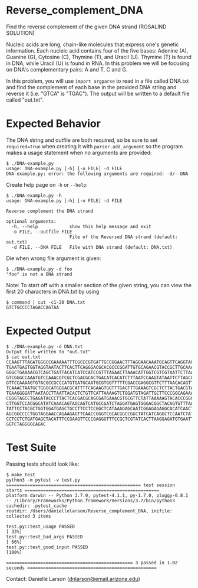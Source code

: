 # Reverse_complement_DNA
Find the reverse complement of the given DNA strand (ROSALIND SOLUTION)

Nucleic acids are long, chain-like molecules that express one's genetic information. Each nucleic acid contains four of the five bases: Adenine (A), Guanine (G), Cytosine (C), Thymine (T), and Uracil (U). Thymine (T) is found in DNA, while Uracil (U) is found in RNA. In this problem we will be focusing on DNA's complementary pairs: A and T, C and G.

In this problem, you will use `import argparse` to read in a file called DNA.txt and find the complement of each base in the provided DNA string and reverse it (i.e. "GTCA" is "TGAC"). The output will be written to a default file called "out.txt".

# Expected Behavior
The DNA string and outfile are both required, so be sure to set `required=True` when creating it with `parser.add_argument` so the program makes a usage statement when no arguments are provided:

````
$ ./DNA-example.py 
usage: DNA-example.py [-h] [-o FILE] -d FILE
DNA-example.py: error: the following arguments are required: -d/--DNA
````

Create help page on `-h` or `--help`:

````
$ ./DNA-example.py -h
usage: DNA-example.py [-h] [-o FILE] -d FILE

Reverse complement the DNA strand

optional arguments:
  -h, --help            show this help message and exit
  -o FILE, --outfile FILE
                        File of the Reversed DNA strand (default: out.txt)
  -d FILE, --DNA FILE   File with DNA strand (default: DNA.txt)
  ````
Die when wrong file argument is given:
  
  ````
$ ./DNA-example.py -d foo
"foo" is not a DNA strand
````
Note: To start off with a smaller section of the given string, you can view the first 20 characters in DNA.txt by using
```` 
$ command | cut -c1-20 DNA.txt
GTCTGCCCCTAGACCAGTAA
````
# Expected Output
````  
$ ./DNA-example.py -d DNA.txt
Output file written to "out.txt"
$ cat out.txt
CCAAGTTTAGATGGGCCGAAAAATTTCGCCCGTGATTGCCGGAACTTTAGGAACAAATGCAGTTCAGGTAGGTCA
TGAATGAGTGGTAGGTAATACTTCACTTCAGGGACGCACGCCCGGATTGTGCAGAACGTACCGCTTGCAAACGGT
GGGCTGAAAACGTCAGCTGATTACATCATCCATCCGTTTAGAACTTAAACATTGGTCGTCGTAATTCTTAACCTG
GTCGGGCCAAATGTCCAAACGTCGCTCGACGCACTGACATCACATCTTTAATCCAAGTATAATTCTTAGCCAACG
GTTCCAAAAGTGTACGCCGCCCATGTGATGCAATGCGTGGTTTTTCGACCGAGGCGTTCTTTAACACAGTTTAGC
TCAAACTAATGCTGGGCATGGGACGCATTTTCAGAAGTGGTTTGAGTTTGAAAGTCGCTCTTACTGACGTACTGC
TGAAGGGGATTAATACCTTAATTACACTCTGTTCATTAAAAGTCTGGATGTAGATTGCTTCCCGGCAGAAATGTC
CGGGTAGCCTGAGATACCCTTACTCACGACGCAGCGATGAAACGTGCGTTCTATTAAAAAGTACACCCGGCCCGA
CTTGGTCCACGGCATATCAAACAGTAGCAGTCATGCCGATCTAGGATGAGTGGGACGGCTACAGTGTTTAAGGAA
TATTCCTACGCTGGTGGATGAGCTGCCTTCCTCCGGCTCATAAAGAGCAATCGGAGAGAGGCACATCAACTAACG
AGCGGCCCCTGGTAGGAACCAGAAGAGTTCAACCGGGTCGCACGGCCGGCTATCATCAGGCTCCAATCTATCTAC
CCTCCTCTGATGAGCTACATTTCCGAAGTTCCCGAGGGTTTCCGCTCGTATCACTTAAGGAGATGTGAATTTACT
GGTCTAGGGGCAGAC
````

# Test Suite
Passing tests should look like:
````
$ make test
python3 -m pytest -v test.py
=================================================== test session starts ===================================================
platform darwin -- Python 3.7.0, pytest-4.1.1, py-1.7.0, pluggy-0.8.1 -- /Library/Frameworks/Python.framework/Versions/3.7/bin/python3
cachedir: .pytest_cache
rootdir: /Users/daniellelarson/Reverse_complement_DNA, inifile:
collected 3 items                                                                                                         

test.py::test_usage PASSED                                                                                          [ 33%]
test.py::test_bad_args PASSED                                                                                       [ 66%]
test.py::test_good_input PASSED                                                                                     [100%]

================================================ 3 passed in 1.02 seconds =================================================
````  

Contact:
Danielle Larson
(dnlarson@email.arizona.edu)
  
  
  
